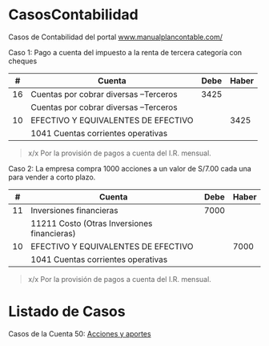 # CasosContabilidad
Casos de Contabilidad del portal www.manualplancontable.com/

Caso 1: Pago a cuenta del impuesto a la renta de tercera categoría con cheques

| # | Cuenta | Debe | Haber |
|--|--|--|--| 
| 16 | Cuentas por cobrar diversas –Terceros    | 3425 |  | 
|  | Cuentas por cobrar diversas –Terceros    |  |  | 
| 10| EFECTIVO Y EQUIVALENTES DE EFECTIVO     |  | 3425 | 
| | 1041 Cuentas corrientes operativas     |  |  | 

> x/x Por la provisión de pagos a cuenta del I.R. mensual.

Caso 2: La empresa compra 1000 acciones a un valor de S/7.00 cada una para vender a corto plazo.

| # | Cuenta | Debe | Haber |
|------------|--|--|--| 
| 11 | Inversiones financieras    | 7000 |  | 
|  | 11211 Costo (Otras Inversiones financieras)    |  |  | 
| 10| EFECTIVO Y EQUIVALENTES DE EFECTIVO     |  | 7000 | 
| | 1041 Cuentas corrientes operativas     |  |  | 

> x/x Por la provisión de pagos a cuenta del I.R. mensual.

# Listado de Casos
Casos de la Cuenta 50: [Acciones y aportes](casos/50.md)
<!--stackedit_data:
eyJoaXN0b3J5IjpbLTQxNTE5MDA5OF19
-->
